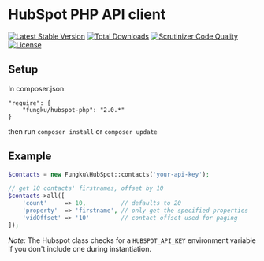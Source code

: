# HubSpot PHP API client

[![Latest Stable Version](https://poser.pugx.org/fungku/hubspot/v/stable.svg)](https://packagist.org/packages/fungku/hubspot) [![Total Downloads](https://poser.pugx.org/fungku/hubspot/downloads.svg)](https://packagist.org/packages/fungku/hubspot) [![Scrutinizer Code Quality](https://scrutinizer-ci.com/g/fungku/hubspot/badges/quality-score.png?b=master)](https://scrutinizer-ci.com/g/fungku/hubspot/?branch=master) [![License](https://poser.pugx.org/fungku/hubspot/license.svg)](https://packagist.org/packages/fungku/hubspot)

## Setup

In composer.json:

```
"require": {
	"fungku/hubspot-php": "2.0.*"
}
```
then run `composer install` or `composer update`


## Example


```php
$contacts = new Fungku\HubSpot::contacts('your-api-key');

// get 10 contacts' firstnames, offset by 10
$contacts->all([
    'count'     => 10,          // defaults to 20
    'property'  => 'firstname', // only get the specified properties
    'vidOffset' => '10'         // contact offset used for paging
]);
```

*Note:* The Hubspot class checks for a `HUBSPOT_API_KEY` environment variable if you don't include one during instantiation.